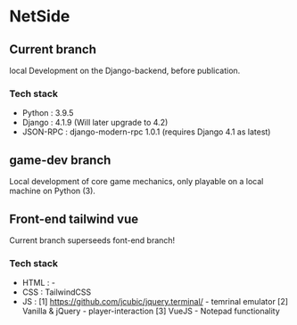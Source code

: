 # NetSide

## Current branch

local Development on the Django-backend, before publication.

### Tech stack
* Python : 3.9.5
* Django : 4.1.9 (Will later upgrade to 4.2)
* JSON-RPC : django-modern-rpc 1.0.1 (requires Django 4.1 as latest)

## game-dev branch
Local development of core game mechanics, only playable on a local machine on Python (3).

## Front-end tailwind vue
Current branch superseeds font-end branch!

### Tech stack
* HTML : -
* CSS : TailwindCSS 
* JS : [1] https://github.com/jcubic/jquery.terminal/ - temrinal emulator [2] Vanilla & jQuery - player-interaction [3] VueJS - Notepad functionality
